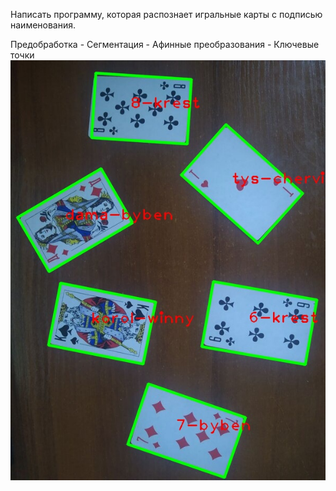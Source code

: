 Написать программу, которая распознает игральные карты с подписью наименования.

Предобработка - Сегментация - Афинные преобразования - Ключевые точки
![Res](https://raw.githubusercontent.com/dimandjdi/practice/main/02_04/result.jpg)
